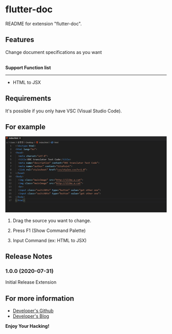 # flutter-doc

README for extension "flutter-doc". 

## Features
Change document specifications as you want
<br /><br />

**Support Function list**
- - -
- HTML to JSX

## Requirements

It's possible if you only have VSC (Visual Studio Code).


## For example

![example](https://github.com/dev4us/source_warehouse/blob/master/images/sample1.gif?raw=true)

1. Drag the source you want to change.

2. Press F1 (Show Command Palette)

3. Input Command (ex: HTML to JSX)

## Release Notes

### 1.0.0 (2020-07-31)

Initial Release Extension

## For more information

* [Developer's Github](https://github.com/dev4us/flutter-doc)
* [Developer's Blog](https://dev4us.github.io)

**Enjoy Your Hacking!**
